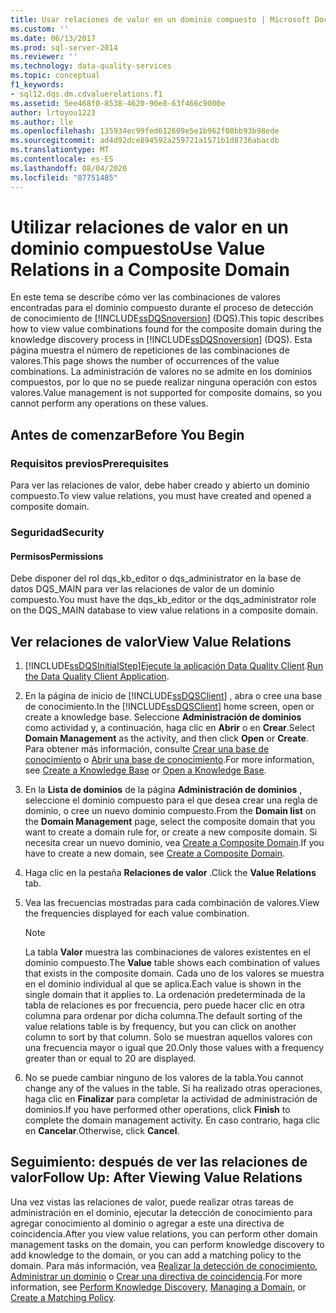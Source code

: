 ```yaml
---
title: Usar relaciones de valor en un dominio compuesto | Microsoft Docs
ms.custom: ''
ms.date: 06/13/2017
ms.prod: sql-server-2014
ms.reviewer: ''
ms.technology: data-quality-services
ms.topic: conceptual
f1_keywords:
- sql12.dqs.dm.cdvaluerelations.f1
ms.assetid: 5ee468f0-8538-4620-90e8-63f466c9000e
author: lrtoyou1223
ms.author: lle
ms.openlocfilehash: 135934ec99fed612609e5e1b962f08bb93b98ede
ms.sourcegitcommit: ad4d92dce894592a259721a1571b1d8736abacdb
ms.translationtype: MT
ms.contentlocale: es-ES
ms.lasthandoff: 08/04/2020
ms.locfileid: "87751485"
---
```

# <a name="use-value-relations-in-a-composite-domain"></a><span data-ttu-id="f1cf6-102">Utilizar relaciones de valor en un dominio compuesto</span><span class="sxs-lookup"><span data-stu-id="f1cf6-102">Use Value Relations in a Composite Domain</span></span>
  <span data-ttu-id="f1cf6-103">En este tema se describe cómo ver las combinaciones de valores encontradas para el dominio compuesto durante el proceso de detección de conocimiento de [!INCLUDE[ssDQSnoversion](../includes/ssdqsnoversion-md.md)] (DQS).</span><span class="sxs-lookup"><span data-stu-id="f1cf6-103">This topic describes how to view value combinations found for the composite domain during the knowledge discovery process in [!INCLUDE[ssDQSnoversion](../includes/ssdqsnoversion-md.md)] (DQS).</span></span> <span data-ttu-id="f1cf6-104">Esta página muestra el número de repeticiones de las combinaciones de valores.</span><span class="sxs-lookup"><span data-stu-id="f1cf6-104">This page shows the number of occurrences of the value combinations.</span></span> <span data-ttu-id="f1cf6-105">La administración de valores no se admite en los dominios compuestos, por lo que no se puede realizar ninguna operación con estos valores.</span><span class="sxs-lookup"><span data-stu-id="f1cf6-105">Value management is not supported for composite domains, so you cannot perform any operations on these values.</span></span>  
  
##  <a name="before-you-begin"></a><a name="BeforeYouBegin"></a> <span data-ttu-id="f1cf6-106">Antes de comenzar</span><span class="sxs-lookup"><span data-stu-id="f1cf6-106">Before You Begin</span></span>  
  
###  <a name="prerequisites"></a><a name="Prerequisites"></a> <span data-ttu-id="f1cf6-107">Requisitos previos</span><span class="sxs-lookup"><span data-stu-id="f1cf6-107">Prerequisites</span></span>  
 <span data-ttu-id="f1cf6-108">Para ver las relaciones de valor, debe haber creado y abierto un dominio compuesto.</span><span class="sxs-lookup"><span data-stu-id="f1cf6-108">To view value relations, you must have created and opened a composite domain.</span></span>  
  
###  <a name="security"></a><a name="Security"></a> <span data-ttu-id="f1cf6-109">Seguridad</span><span class="sxs-lookup"><span data-stu-id="f1cf6-109">Security</span></span>  
  
####  <a name="permissions"></a><a name="Permissions"></a> <span data-ttu-id="f1cf6-110">Permisos</span><span class="sxs-lookup"><span data-stu-id="f1cf6-110">Permissions</span></span>  
 <span data-ttu-id="f1cf6-111">Debe disponer del rol dqs_kb_editor o dqs_administrator en la base de datos DQS_MAIN para ver las relaciones de valor de un dominio compuesto.</span><span class="sxs-lookup"><span data-stu-id="f1cf6-111">You must have the dqs_kb_editor or the dqs_administrator role on the DQS_MAIN database to view value relations in a composite domain.</span></span>  
  
##  <a name="view-value-relations"></a><a name="Use"></a><span data-ttu-id="f1cf6-112">Ver relaciones de valor</span><span class="sxs-lookup"><span data-stu-id="f1cf6-112">View Value Relations</span></span>  
  
1.  [!INCLUDE[ssDQSInitialStep](../includes/ssdqsinitialstep-md.md)]<span data-ttu-id="f1cf6-113">[Ejecute la aplicación Data Quality Client](../../2014/data-quality-services/run-the-data-quality-client-application.md).</span><span class="sxs-lookup"><span data-stu-id="f1cf6-113">[Run the Data Quality Client Application](../../2014/data-quality-services/run-the-data-quality-client-application.md).</span></span>  
  
2.  <span data-ttu-id="f1cf6-114">En la página de inicio de [!INCLUDE[ssDQSClient](../includes/ssdqsclient-md.md)] , abra o cree una base de conocimiento.</span><span class="sxs-lookup"><span data-stu-id="f1cf6-114">In the [!INCLUDE[ssDQSClient](../includes/ssdqsclient-md.md)] home screen, open or create a knowledge base.</span></span> <span data-ttu-id="f1cf6-115">Seleccione **Administración de dominios** como actividad y, a continuación, haga clic en **Abrir** o en **Crear**.</span><span class="sxs-lookup"><span data-stu-id="f1cf6-115">Select **Domain Management** as the activity, and then click **Open** or **Create**.</span></span> <span data-ttu-id="f1cf6-116">Para obtener más información, consulte [Crear una base de conocimiento](../../2014/data-quality-services/create-a-knowledge-base.md) o [Abrir una base de conocimiento](../../2014/data-quality-services/open-a-knowledge-base.md).</span><span class="sxs-lookup"><span data-stu-id="f1cf6-116">For more information, see [Create a Knowledge Base](../../2014/data-quality-services/create-a-knowledge-base.md) or [Open a Knowledge Base](../../2014/data-quality-services/open-a-knowledge-base.md).</span></span>  
  
3.  <span data-ttu-id="f1cf6-117">En la **Lista de dominios** de la página **Administración de dominios** , seleccione el dominio compuesto para el que desea crear una regla de dominio, o cree un nuevo dominio compuesto.</span><span class="sxs-lookup"><span data-stu-id="f1cf6-117">From the **Domain list** on the **Domain Management** page, select the composite domain that you want to create a domain rule for, or create a new composite domain.</span></span> <span data-ttu-id="f1cf6-118">Si necesita crear un nuevo dominio, vea [Create a Composite Domain](../../2014/data-quality-services/create-a-composite-domain.md).</span><span class="sxs-lookup"><span data-stu-id="f1cf6-118">If you have to create a new domain, see [Create a Composite Domain](../../2014/data-quality-services/create-a-composite-domain.md).</span></span>  
  
4.  <span data-ttu-id="f1cf6-119">Haga clic en la pestaña **Relaciones de valor** .</span><span class="sxs-lookup"><span data-stu-id="f1cf6-119">Click the **Value Relations** tab.</span></span>  
  
5.  <span data-ttu-id="f1cf6-120">Vea las frecuencias mostradas para cada combinación de valores.</span><span class="sxs-lookup"><span data-stu-id="f1cf6-120">View the frequencies displayed for each value combination.</span></span>  
  
    > [!NOTE]  
    >  <span data-ttu-id="f1cf6-121">La tabla **Valor** muestra las combinaciones de valores existentes en el dominio compuesto.</span><span class="sxs-lookup"><span data-stu-id="f1cf6-121">The **Value** table shows each combination of values that exists in the composite domain.</span></span> <span data-ttu-id="f1cf6-122">Cada uno de los valores se muestra en el dominio individual al que se aplica.</span><span class="sxs-lookup"><span data-stu-id="f1cf6-122">Each value is shown in the single domain that it applies to.</span></span> <span data-ttu-id="f1cf6-123">La ordenación predeterminada de la tabla de relaciones es por frecuencia, pero puede hacer clic en otra columna para ordenar por dicha columna.</span><span class="sxs-lookup"><span data-stu-id="f1cf6-123">The default sorting of the value relations table is by frequency, but you can click on another column to sort by that column.</span></span> <span data-ttu-id="f1cf6-124">Solo se muestran aquellos valores con una frecuencia mayor o igual que 20.</span><span class="sxs-lookup"><span data-stu-id="f1cf6-124">Only those values with a frequency greater than or equal to 20 are displayed.</span></span>  
  
6.  <span data-ttu-id="f1cf6-125">No se puede cambiar ninguno de los valores de la tabla.</span><span class="sxs-lookup"><span data-stu-id="f1cf6-125">You cannot change any of the values in the table.</span></span> <span data-ttu-id="f1cf6-126">Si ha realizado otras operaciones, haga clic en **Finalizar** para completar la actividad de administración de dominios.</span><span class="sxs-lookup"><span data-stu-id="f1cf6-126">If you have performed other operations, click **Finish** to complete the domain management activity.</span></span> <span data-ttu-id="f1cf6-127">En caso contrario, haga clic en **Cancelar**.</span><span class="sxs-lookup"><span data-stu-id="f1cf6-127">Otherwise, click **Cancel**.</span></span>  
  
##  <a name="follow-up-after-viewing-value-relations"></a><a name="FollowUp"></a><span data-ttu-id="f1cf6-128">Seguimiento: después de ver las relaciones de valor</span><span class="sxs-lookup"><span data-stu-id="f1cf6-128">Follow Up: After Viewing Value Relations</span></span>  
 <span data-ttu-id="f1cf6-129">Una vez vistas las relaciones de valor, puede realizar otras tareas de administración en el dominio, ejecutar la detección de conocimiento para agregar conocimiento al dominio o agregar a este una directiva de coincidencia.</span><span class="sxs-lookup"><span data-stu-id="f1cf6-129">After you view value relations, you can perform other domain management tasks on the domain, you can perform knowledge discovery to add knowledge to the domain, or you can add a matching policy to the domain.</span></span> <span data-ttu-id="f1cf6-130">Para más información, vea [Realizar la detección de conocimiento](../../2014/data-quality-services/perform-knowledge-discovery.md), [Administrar un dominio](../../2014/data-quality-services/managing-a-domain.md) o [Crear una directiva de coincidencia](../../2014/data-quality-services/create-a-matching-policy.md).</span><span class="sxs-lookup"><span data-stu-id="f1cf6-130">For more information, see [Perform Knowledge Discovery](../../2014/data-quality-services/perform-knowledge-discovery.md), [Managing a Domain](../../2014/data-quality-services/managing-a-domain.md), or [Create a Matching Policy](../../2014/data-quality-services/create-a-matching-policy.md).</span></span>  
  
  
